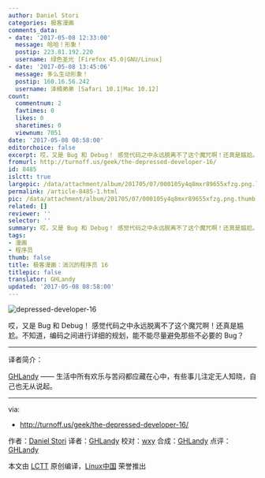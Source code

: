 ```yaml
---
author: Daniel Stori
categories: 极客漫画
comments_data:
- date: '2017-05-08 12:33:00'
  message: 哈哈！形象！
  postip: 223.81.192.220
  username: 绿色圣光 [Firefox 45.0|GNU/Linux]
- date: '2017-05-08 13:45:06'
  message: 多么生动形象！
  postip: 160.16.56.242
  username: 泽楠弟弟 [Safari 10.1|Mac 10.12]
count:
  commentnum: 2
  favtimes: 0
  likes: 0
  sharetimes: 0
  viewnum: 7051
date: '2017-05-08 08:58:00'
editorchoice: false
excerpt: 哎，又是 Bug 和 Debug！ 感觉代码之中永远脱离不了这个魔咒啊！还真是尴尬。不知道，编码之间进行详细的规划，能不能尽量避免那些不必要的 Bug？
fromurl: http://turnoff.us/geek/the-depressed-developer-16/
id: 8485
islctt: true
largepic: /data/attachment/album/201705/07/000105y4q8mxr89655xfzg.png.large.jpg
permalink: /article-8485-1.html
pic: /data/attachment/album/201705/07/000105y4q8mxr89655xfzg.png.thumb.jpg
related: []
reviewer: ''
selector: ''
summary: 哎，又是 Bug 和 Debug！ 感觉代码之中永远脱离不了这个魔咒啊！还真是尴尬。不知道，编码之间进行详细的规划，能不能尽量避免那些不必要的 Bug？
tags:
- 漫画
- 程序员
thumb: false
title: 极客漫画：消沉的程序员 16
titlepic: false
translator: GHLandy
updated: '2017-05-08 08:58:00'
---
```


![depressed-developer-16](/data/attachment/album/201705/07/000105y4q8mxr89655xfzg.png)


哎，又是 Bug 和 Debug！ 感觉代码之中永远脱离不了这个魔咒啊！还真是尴尬。不知道，编码之间进行详细的规划，能不能尽量避免那些不必要的 Bug？




---


译者简介：


[GHLandy](http://GHLandy.com) —— 生活中所有欢乐与苦闷都应藏在心中，有些事儿注定无人知晓，自己也无从说起。




---


via:


* <http://turnoff.us/geek/the-depressed-developer-16/>


作者：[Daniel Stori](http://turnoff.us/about/) 译者：[GHLandy](https://github.com/GHLandy) 校对：[wxy](https://github.com/wxy) 合成：[GHLandy](https://github.com/GHLandy) 点评：[GHLandy](https://github.com/GHLandy)


本文由 [LCTT](https://github.com/LCTT/TranslateProject) 原创编译，[Linux中国](https://linux.cn/) 荣誉推出